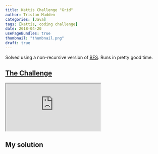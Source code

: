 ```yaml
---
title: Kattis Challenge "Grid"
author: Tristan Madden
categories: [Java]
tags: [kattis, coding challenge]
date: 2018-04-20
usePageBundles: true
thumbnail: "thumbnail.png"
draft: true
---
```

Solved using a non-recursive version of <a href="https://en.wikipedia.org/wiki/Breadth-first_search">BFS</a>. Runs in pretty good time.

<h2><a href="https://open.kattis.com/problems/grid">The Challenge</a></h2>
<div class="iframe-wrapper-1-1">
<iframe src="https://open.kattis.com/problems/grid"></iframe>
</div>
<h2>My solution</h2>
<script src="https://gist.github.com/Trimad/2c35370b18da8d689b661a2802603639.js"></script>